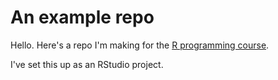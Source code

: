 # An example repo

Hello. Here's a repo I'm making for the [R programming course](https://warwick-stats-resources/r-programming-2024).

I've set this up as an RStudio project.
